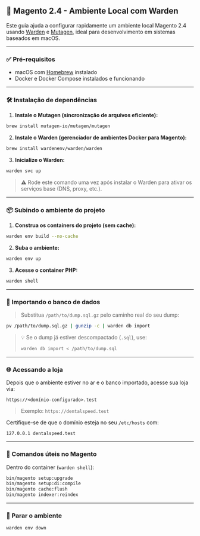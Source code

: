 ## 🚀 Magento 2.4 - Ambiente Local com Warden

Este guia ajuda a configurar rapidamente um ambiente local Magento 2.4 usando [Warden](https://warden.dev/) e [Mutagen](https://mutagen.io/), ideal para desenvolvimento em sistemas baseados em macOS.

---

### ✅ Pré-requisitos

* macOS com [Homebrew](https://brew.sh/) instalado
* Docker e Docker Compose instalados e funcionando

---

### 🛠️ Instalação de dependências

1. **Instale o Mutagen (sincronização de arquivos eficiente):**

```bash
brew install mutagen-io/mutagen/mutagen
```

2. **Instale o Warden (gerenciador de ambientes Docker para Magento):**

```bash
brew install wardenenv/warden/warden
```

3. **Inicialize o Warden:**

```bash
warden svc up
```

> ⚠️ Rode este comando uma vez após instalar o Warden para ativar os serviços base (DNS, proxy, etc.).

---

### 📦 Subindo o ambiente do projeto

1. **Construa os containers do projeto (sem cache):**

```bash
warden env build --no-cache
```

2. **Suba o ambiente:**

```bash
warden env up
```

3. **Acesse o container PHP:**

```bash
warden shell
```

---

### 📓️ Importando o banco de dados

> Substitua `/path/to/dump.sql.gz` pelo caminho real do seu dump:

```bash
pv /path/to/dump.sql.gz | gunzip -c | warden db import
```

> 💡 Se o dump já estiver descompactado (`.sql`), use:
>
> ```bash
> warden db import < /path/to/dump.sql
> ```

---

### 🌐 Acessando a loja

Depois que o ambiente estiver no ar e o banco importado, acesse sua loja via:

```
https://<domínio-configurado>.test
```

> Exemplo: `https://dentalspeed.test`

Certifique-se de que o domínio esteja no seu `/etc/hosts` com:

```
127.0.0.1 dentalspeed.test
```

---

### 🧹 Comandos úteis no Magento

Dentro do container (`warden shell`):

```bash
bin/magento setup:upgrade
bin/magento setup:di:compile
bin/magento cache:flush
bin/magento indexer:reindex
```

---

### 🚫 Parar o ambiente

```bash
warden env down
```
